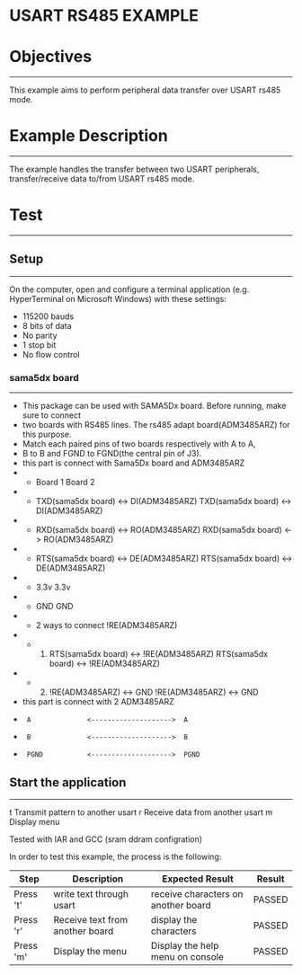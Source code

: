 USART RS485 EXAMPLE
===================

# Objectives
------------
This example aims to perform peripheral data transfer over USART rs485 mode.

# Example Description
---------------------
The example handles the transfer between two USART peripherals,
transfer/receive data to/from USART rs485 mode.

# Test
------

## Setup
--------
On the computer, open and configure a terminal application
(e.g. HyperTerminal on Microsoft Windows) with these settings:
 - 115200 bauds
 - 8 bits of data
 - No parity
 - 1 stop bit
 - No flow control

### sama5dx board
--------------------
 *  This package can be used with SAMA5Dx board. Before running, make sure to connect
 *  two boards with RS485 lines. The rs485 adapt board(ADM3485ARZ) for this purpose.
 *  Match each paired pins of two boards respectively with A to A,
 *  B to B and FGND to FGND(the central pin of J3).
 *  this part is connect with Sama5Dx board and ADM3485ARZ
 *   -  Board 1                                    Board 2
 *   -  TXD(sama5dx board) <-> DI(ADM3485ARZ)       TXD(sama5dx board) <-> DI(ADM3485ARZ)
 *   -  RXD(sama5dx board) <-> RO(ADM3485ARZ)       RXD(sama5dx board) <-> RO(ADM3485ARZ)
 *   -  RTS(sama5dx board) <-> DE(ADM3485ARZ)       RTS(sama5dx board) <-> DE(ADM3485ARZ)
 *   -  3.3v                                   3.3v
 *   -  GND                                    GND
 *   -  2 ways to connect !RE(ADM3485ARZ)
 *   -  1. RTS(sama5dx board) <-> !RE(ADM3485ARZ)   RTS(sama5dx board) <-> !RE(ADM3485ARZ)
 *   -  2. !RE(ADM3485ARZ) <-> GND                  !RE(ADM3485ARZ) <-> GND
 *  this part is connect with 2 ADM3485ARZ
 *      A              <-------------------->  A
 *      B              <-------------------->  B
 *      PGND           <-------------------->  PGND

## Start the application
------------------------

t
      Transmit pattern to another usart 
r
      Receive data from another usart
m
      Display menu

Tested with IAR and GCC (sram ddram configration)


In order to test this example, the process is the following:

Step | Description | Expected Result | Result
-----|-------------|-----------------|-------
Press 't' | write text through usart | receive characters on another board | PASSED
Press 'r' | Receive text from another board | display the characters  | PASSED
Press 'm'| Display the menu | Display the help menu on console | PASSED

